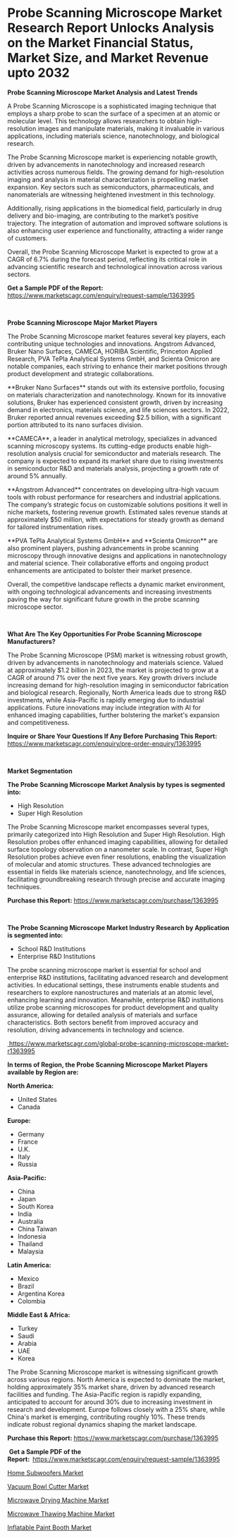 <p><h1>Probe Scanning Microscope Market Research Report Unlocks Analysis on the Market Financial Status, Market Size, and Market Revenue upto 2032</h1></p><p><strong>Probe Scanning Microscope Market Analysis and Latest Trends</strong></p>
<p><p>A Probe Scanning Microscope is a sophisticated imaging technique that employs a sharp probe to scan the surface of a specimen at an atomic or molecular level. This technology allows researchers to obtain high-resolution images and manipulate materials, making it invaluable in various applications, including materials science, nanotechnology, and biological research.</p><p>The Probe Scanning Microscope market is experiencing notable growth, driven by advancements in nanotechnology and increased research activities across numerous fields. The growing demand for high-resolution imaging and analysis in material characterization is propelling market expansion. Key sectors such as semiconductors, pharmaceuticals, and nanomaterials are witnessing heightened investment in this technology. </p><p>Additionally, rising applications in the biomedical field, particularly in drug delivery and bio-imaging, are contributing to the market’s positive trajectory. The integration of automation and improved software solutions is also enhancing user experience and functionality, attracting a wider range of customers. </p><p>Overall, the Probe Scanning Microscope Market is expected to grow at a CAGR of 6.7% during the forecast period, reflecting its critical role in advancing scientific research and technological innovation across various sectors.</p></p>
<p><strong>Get a Sample PDF of the Report:&nbsp;</strong> <a href="https://www.marketscagr.com/enquiry/request-sample/1363995?utm_campaign=2113&utm_medium=2&utm_source=Github&utm_content=ia&utm_term=10042025&utm_id=probe-scanning-microscope">https://www.marketscagr.com/enquiry/request-sample/1363995</a></p>
<p>&nbsp;</p>
<p><strong>Probe Scanning Microscope Major Market Players</strong></p>
<p><p>The Probe Scanning Microscope market features several key players, each contributing unique technologies and innovations. Angstrom Advanced, Bruker Nano Surfaces, CAMECA, HORIBA Scientific, Princeton Applied Research, PVA TePla Analytical Systems GmbH, and Scienta Omicron are notable companies, each striving to enhance their market positions through product development and strategic collaborations.</p><p>**Bruker Nano Surfaces** stands out with its extensive portfolio, focusing on materials characterization and nanotechnology. Known for its innovative solutions, Bruker has experienced consistent growth, driven by increasing demand in electronics, materials science, and life sciences sectors. In 2022, Bruker reported annual revenues exceeding $2.5 billion, with a significant portion attributed to its nano surfaces division.</p><p>**CAMECA**, a leader in analytical metrology, specializes in advanced scanning microscopy systems. Its cutting-edge products enable high-resolution analysis crucial for semiconductor and materials research. The company is expected to expand its market share due to rising investments in semiconductor R&D and materials analysis, projecting a growth rate of around 5% annually.</p><p>**Angstrom Advanced** concentrates on developing ultra-high vacuum tools with robust performance for researchers and industrial applications. The company’s strategic focus on customizable solutions positions it well in niche markets, fostering revenue growth. Estimated sales revenue stands at approximately $50 million, with expectations for steady growth as demand for tailored instrumentation rises.</p><p>**PVA TePla Analytical Systems GmbH** and **Scienta Omicron** are also prominent players, pushing advancements in probe scanning microscopy through innovative designs and applications in nanotechnology and material science. Their collaborative efforts and ongoing product enhancements are anticipated to bolster their market presence.</p><p>Overall, the competitive landscape reflects a dynamic market environment, with ongoing technological advancements and increasing investments paving the way for significant future growth in the probe scanning microscope sector.</p></p>
<p>&nbsp;</p>
<p><strong>What Are The Key Opportunities For Probe Scanning Microscope Manufacturers?</strong></p>
<p><p>The Probe Scanning Microscope (PSM) market is witnessing robust growth, driven by advancements in nanotechnology and materials science. Valued at approximately $1.2 billion in 2023, the market is projected to grow at a CAGR of around 7% over the next five years. Key growth drivers include increasing demand for high-resolution imaging in semiconductor fabrication and biological research. Regionally, North America leads due to strong R&D investments, while Asia-Pacific is rapidly emerging due to industrial applications. Future innovations may include integration with AI for enhanced imaging capabilities, further bolstering the market's expansion and competitiveness.</p></p>
<p><strong>Inquire or Share Your Questions If Any Before Purchasing This Report:</strong> <a href="https://www.marketscagr.com/enquiry/pre-order-enquiry/1363995?utm_campaign=2113&utm_medium=2&utm_source=Github&utm_content=ia&utm_term=10042025&utm_id=probe-scanning-microscope">https://www.marketscagr.com/enquiry/pre-order-enquiry/1363995</a></p>
<p>&nbsp;</p>
<p><strong>Market Segmentation</strong></p>
<p><strong>The Probe Scanning Microscope Market Analysis by types is segmented into:</strong></p>
<p><ul><li>High Resolution</li><li>Super High Resolution</li></ul></p>
<p><p>The Probe Scanning Microscope market encompasses several types, primarily categorized into High Resolution and Super High Resolution. High Resolution probes offer enhanced imaging capabilities, allowing for detailed surface topology observation on a nanometer scale. In contrast, Super High Resolution probes achieve even finer resolutions, enabling the visualization of molecular and atomic structures. These advanced technologies are essential in fields like materials science, nanotechnology, and life sciences, facilitating groundbreaking research through precise and accurate imaging techniques.</p></p>
<p><strong>Purchase this Report:&nbsp;</strong><a href="https://www.marketscagr.com/purchase/1363995?utm_campaign=2113&utm_medium=2&utm_source=Github&utm_content=ia&utm_term=10042025&utm_id=probe-scanning-microscope">https://www.marketscagr.com/purchase/1363995</a></p>
<p>&nbsp;</p>
<p><strong>The Probe Scanning Microscope Market Industry Research by Application is segmented into:</strong></p>
<p><ul><li>School R&D Institutions</li><li>Enterprise R&D Institutions</li></ul></p>
<p><p>The probe scanning microscope market is essential for school and enterprise R&D institutions, facilitating advanced research and development activities. In educational settings, these instruments enable students and researchers to explore nanostructures and materials at an atomic level, enhancing learning and innovation. Meanwhile, enterprise R&D institutions utilize probe scanning microscopes for product development and quality assurance, allowing for detailed analysis of materials and surface characteristics. Both sectors benefit from improved accuracy and resolution, driving advancements in technology and science.</p></p>
<p><a href="https://www.marketscagr.com/global-probe-scanning-microscope-market-r1363995?utm_campaign=2113&utm_medium=2&utm_source=Github&utm_content=ia&utm_term=10042025&utm_id=probe-scanning-microscope">&nbsp;https://www.marketscagr.com/global-probe-scanning-microscope-market-r1363995</a></p>
<p><strong>In terms of Region, the Probe Scanning Microscope Market Players available by Region are:</strong></p>
<p>
    <p> <strong> North America: </strong>
        <ul>
            <li>United States</li>
            <li>Canada</li>
        </ul>
        </p> 
    <p> <strong> Europe: </strong>
        <ul>
            <li>Germany</li>
            <li>France</li>
            <li>U.K.</li>
            <li>Italy</li>
            <li>Russia</li>
        </ul>
        </p> 
    <p> <strong> Asia-Pacific: </strong>
        <ul>
            <li>China</li>
            <li>Japan</li>
            <li>South Korea</li>
            <li>India</li>
            <li>Australia</li>
            <li>China Taiwan</li>
            <li>Indonesia</li>
            <li>Thailand</li>
            <li>Malaysia</li>
        </ul>
        </p> 
    <p> <strong> Latin America: </strong>
        <ul>
            <li>Mexico</li>
            <li>Brazil</li>
            <li>Argentina Korea</li>
            <li>Colombia</li>
        </ul>
        </p> 
    <p> <strong> Middle East & Africa: </strong>
        <ul>
            <li>Turkey</li>
            <li>Saudi</li>
            <li>Arabia</li>
            <li>UAE</li>
            <li>Korea</li>
        </ul>
    </p>
    </p>
<p><p>The Probe Scanning Microscope market is witnessing significant growth across various regions. North America is expected to dominate the market, holding approximately 35% market share, driven by advanced research facilities and funding. The Asia-Pacific region is rapidly expanding, anticipated to account for around 30% due to increasing investment in research and development. Europe follows closely with a 25% share, while China's market is emerging, contributing roughly 10%. These trends indicate robust regional dynamics shaping the market landscape.</p></p>
<p><strong>Purchase this Report: </strong><a href="https://www.marketscagr.com/purchase/1363995?utm_campaign=2113&utm_medium=2&utm_source=Github&utm_content=ia&utm_term=10042025&utm_id=probe-scanning-microscope">https://www.marketscagr.com/purchase/1363995</a></p>
<p>&nbsp;<strong>Get a Sample PDF of the Report:&nbsp;&nbsp;</strong><a href="https://www.marketscagr.com/enquiry/request-sample/1363995?utm_campaign=2113&utm_medium=2&utm_source=Github&utm_content=ia&utm_term=10042025&utm_id=probe-scanning-microscope">https://www.marketscagr.com/enquiry/request-sample/1363995</a></p>
<p><strong></strong></p>
<p><p><a href="https://github.com/beberjuban9a/Market-Research-Report-List-1/blob/main/home-subwoofers-market.md?utm_campaign=2113&utm_medium=2&utm_source=Github&utm_content=ia&utm_term=10042025&utm_id=probe-scanning-microscope">Home Subwoofers Market</a></p><p><a href="https://github.com/BryceTownsendr/Market-Research-Report-List-7/blob/main/vacuum-bowl-cutter-market.md?utm_campaign=2113&utm_medium=2&utm_source=Github&utm_content=ia&utm_term=10042025&utm_id=probe-scanning-microscope">Vacuum Bowl Cutter Market</a></p><p><a href="https://github.com/oduorsarath9/Market-Research-Report-List-1/blob/main/microwave-drying-machine-market.md?utm_campaign=2113&utm_medium=2&utm_source=Github&utm_content=ia&utm_term=10042025&utm_id=probe-scanning-microscope">Microwave Drying Machine Market</a></p><p><a href="https://github.com/diosohusch6x/Market-Research-Report-List-1/blob/main/microwave-thawing-machine-market.md?utm_campaign=2113&utm_medium=2&utm_source=Github&utm_content=ia&utm_term=10042025&utm_id=probe-scanning-microscope">Microwave Thawing Machine Market</a></p><p><a href="https://github.com/camacrokesw2/Market-Research-Report-List-1/blob/main/inflatable-paint-booth-market.md?utm_campaign=2113&utm_medium=2&utm_source=Github&utm_content=ia&utm_term=10042025&utm_id=probe-scanning-microscope">Inflatable Paint Booth Market</a></p></p>